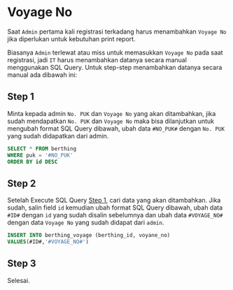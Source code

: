 # Voyage No

Saat `Admin` pertama kali registrasi terkadang harus menambahkan `Voyage No` jika diperlukan untuk kebutuhan print report.

Biasanya `Admin` terlewat atau miss untuk memasukkan `Voyage No` pada saat registrasi, jadi `IT` harus menambahkan datanya secara manual menggunakan SQL Query. Untuk step-step menambahkan datanya secara manual ada dibawah ini:

## Step 1

Minta kepada admin `No. PUK` dan `Voyage No` yang akan ditambahkan, jika sudah mendapatkan `No. PUK` dan `Voyage No` maka bisa dilanjutkan untuk mengubah format SQL Query dibawah, ubah data `#NO_PUK#` dengan `No. PUK` yang sudah didapatkan dari admin.

```SQL
SELECT * FROM berthing
WHERE puk = '#NO_PUK'
ORDER BY id DESC
```

## Step 2

Setelah Execute SQL Query [Step 1](voyage-no.md#step-1), cari data yang akan ditambahkan. Jika sudah, salin field `id` kemudian ubah format SQL Query dibawah, ubah data `#ID#` dengan `id` yang sudah disalin sebelumnya dan ubah data `#VOYAGE_NO#` dengan data `Voyage No` yang sudah didapat dari `admin`.

```SQL
INSERT INTO berthing_voyage (berthing_id, voyane_no)
VALUES(#ID#,'#VOYAGE_NO#')

```

## Step 3

Selesai.
